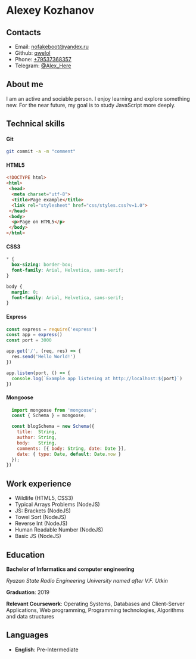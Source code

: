 # Alexey Kozhanov

## Contacts 

* Email: [nofakeboot@yandex.ru](mailto:nofakeboot@yandex.ru)
* Github: [qwelol](https://github.com/qwelol)
* Phone: [+79537368357](tel:+79537368357)
* Telegram: [@Alex_Here](https://t.me/Alex_Here)

## About me

I am an active and sociable person. I enjoy learning and explore something new. For the near future, my goal is to study JavaScript more deeply. 

## Technical skills 

#### Git 
```bash
git commit -a -m "comment"
```

#### HTML5
```html
<!DOCTYPE html>
<html>
 <head>
  <meta charset="utf-8">
  <title>Page example</title>
  <link rel="stylesheet" href="css/styles.css?v=1.0">
 </head>
 <body>
  <p>Page on HTML5</p>
 </body>
</html>
```
#### CSS3
```css
* {
  box-sizing: border-box;
  font-family: Arial, Helvetica, sans-serif;
}

body {
  margin: 0;
  font-family: Arial, Helvetica, sans-serif;
}
```

#### Express 
```javascript
const express = require('express')
const app = express()
const port = 3000

app.get('/', (req, res) => {
  res.send('Hello World!')
})

app.listen(port, () => {
  console.log(`Example app listening at http://localhost:${port}`)
})
```

#### Mongoose 
```javascript
  import mongoose from 'mongoose';
  const { Schema } = mongoose;

  const blogSchema = new Schema({
    title:  String,
    author: String,
    body:   String,
    comments: [{ body: String, date: Date }],
    date: { type: Date, default: Date.now }
  });
})
```

## Work experience
* Wildlife (HTML5, CSS3)
* Typical Arrays Problems (NodeJS)
* JS: Brackets (NodeJS)
* Towel Sort (NodeJS)
* Reverse Int (NodeJS)
* Human Readable Number (NodeJS)
* Basic JS (NodeJS)

## Education 

**Bachelor of Informatics and computer engineering**

*Ryazan State Radio Engineering University named after V.F. Utkin*

**Graduation**: 2019

**Relevant Coursework**: Operating Systems, Databases and Client-Server Applications, Web programming, Programming technologies, Algorithms and data structures

## Languages

* **English**: Pre-Intermediate